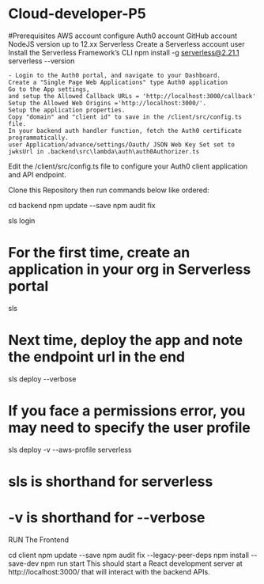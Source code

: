 # Cloud-developer-P5
#Prerequisites
	AWS account configure
	Auth0 account
	GitHub account
	NodeJS version up to 12.xx
	Serverless
		Create a Serverless account user
		Install the Serverless Framework’s CLI
			npm install -g serverless@2.21.1
			serverless --version


	- Login to the Auth0 portal, and navigate to your Dashboard.
	Create a "Single Page Web Applications" type Auth0 application
	Go to the App settings, 
	and setup the Allowed Callback URLs = 'http://localhost:3000/callback'
	Setup the Allowed Web Origins ='http://localhost:3000/'.
	Setup the application properties. 
	Copy "domain" and "client id" to save in the /client/src/config.ts file.
	In your backend auth handler function, fetch the Auth0 certificate programmatically.
	user Application/advance/settings/Oauth/ JSON Web Key Set set to jwksUrl in .backend\src\lambda\auth\auth0Authorizer.ts

Edit the /client/src/config.ts file to configure your Auth0 client application and API endpoint.

Clone this Repository then run commands below like ordered:
		
cd backend
npm update --save
npm audit fix

sls login
# For the first time, create an application in your org in Serverless portal
sls
# Next time, deploy the app and note the endpoint url in the end
sls deploy --verbose
# If you face a permissions error, you may need to specify the user profile
sls deploy -v --aws-profile serverless
# sls is shorthand for serverless
# -v is shorthand for --verbose


RUN The Frontend

cd client
npm update --save
npm audit fix --legacy-peer-deps
npm install --save-dev
npm run start
This should start a React development server at http://localhost:3000/ that will interact with the backend APIs.




